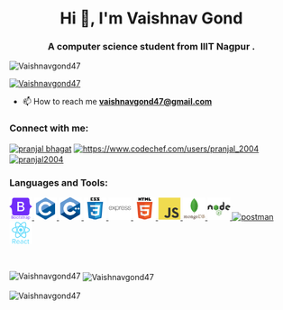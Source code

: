 
<h1 align="center">Hi 👋, I'm Vaishnav Gond</h1>
<h3 align="center">A computer science student from IIIT Nagpur .</h3>

<p align="left"> <img src="https://komarev.com/ghpvc/?username=Vaishnavgond47&label=Profile%20views&color=0e75b6&style=flat" alt="Vaishnavgond47" /> </p>

<p align="left"> <a href="https://github.com/ryo-ma/github-profile-trophy"><img src="https://github.com/vaishnavgond47" alt="Vaishnavgond47" /></a> </p>

- 📫 How to reach me **vaishnavgond47@gmail.com**

<h3 align="left">Connect with me:</h3>
<p align="left">
<a href=" https://www.linkedin.com/in/vaishnav-gond-145399238/" target="blank"><img align="center" src="https://raw.githubusercontent.com/rahuldkjain/github-profile-readme-generator/master/src/images/icons/Social/linked-in-alt.svg" alt="pranjal bhagat" height="30" width="40" /></a>
<a href="https://www.codechef.com/users/https://www.codechef.com/users/pranjal_2004" target="blank"><img align="center" src="https://cdn.jsdelivr.net/npm/simple-icons@3.1.0/icons/codechef.svg" alt="https://www.codechef.com/users/pranjal_2004" height="30" width="40" /></a>
<a href="https://www.leetcode.com/pranjal2004" target="blank"><img align="center" src="https://raw.githubusercontent.com/rahuldkjain/github-profile-readme-generator/master/src/images/icons/Social/leet-code.svg" alt="pranjal2004" height="30" width="40" /></a>
</p>

<h3 align="left">Languages and Tools:</h3>
<p align="left"> <a href="https://getbootstrap.com" target="_blank" rel="noreferrer"> <img src="https://raw.githubusercontent.com/devicons/devicon/master/icons/bootstrap/bootstrap-plain-wordmark.svg" alt="bootstrap" width="40" height="40"/> </a> <a href="https://www.cprogramming.com/" target="_blank" rel="noreferrer"> <img src="https://raw.githubusercontent.com/devicons/devicon/master/icons/c/c-original.svg" alt="c" width="40" height="40"/> </a> <a href="https://www.w3schools.com/cpp/" target="_blank" rel="noreferrer"> <img src="https://raw.githubusercontent.com/devicons/devicon/master/icons/cplusplus/cplusplus-original.svg" alt="cplusplus" width="40" height="40"/> </a> <a href="https://www.w3schools.com/css/" target="_blank" rel="noreferrer"> <img src="https://raw.githubusercontent.com/devicons/devicon/master/icons/css3/css3-original-wordmark.svg" alt="css3" width="40" height="40"/> </a> <a href="https://expressjs.com" target="_blank" rel="noreferrer"> <img src="https://raw.githubusercontent.com/devicons/devicon/master/icons/express/express-original-wordmark.svg" alt="express" width="40" height="40"/> </a> <a href="https://www.w3.org/html/" target="_blank" rel="noreferrer"> <img src="https://raw.githubusercontent.com/devicons/devicon/master/icons/html5/html5-original-wordmark.svg" alt="html5" width="40" height="40"/> </a> <a href="https://developer.mozilla.org/en-US/docs/Web/JavaScript" target="_blank" rel="noreferrer"> <img src="https://raw.githubusercontent.com/devicons/devicon/master/icons/javascript/javascript-original.svg" alt="javascript" width="40" height="40"/> </a> <a href="https://www.mongodb.com/" target="_blank" rel="noreferrer"> <img src="https://raw.githubusercontent.com/devicons/devicon/master/icons/mongodb/mongodb-original-wordmark.svg" alt="mongodb" width="40" height="40"/> </a> <a href="https://nodejs.org" target="_blank" rel="noreferrer"> <img src="https://raw.githubusercontent.com/devicons/devicon/master/icons/nodejs/nodejs-original-wordmark.svg" alt="nodejs" width="40" height="40"/> </a> <a href="https://postman.com" target="_blank" rel="noreferrer"> <img src="https://www.vectorlogo.zone/logos/getpostman/getpostman-icon.svg" alt="postman" width="40" height="40"/> </a> <a href="https://reactjs.org/" target="_blank" rel="noreferrer"> <img src="https://raw.githubusercontent.com/devicons/devicon/master/icons/react/react-original-wordmark.svg" alt="react" width="40" height="40"/> </a> </p>
<br>
<p><img align="left" src="https://github-readme-stats.vercel.app/api/top-langs?username= Vaishnavgond47&show_icons=true&locale=en&layout=compact" alt=" Vaishnavgond47" /></p>

<p>&nbsp;<img align="center" src="https://github-readme-stats.vercel.app/api?username= Vaishnavgond47&show_icons=true&locale=en" alt=" Vaishnavgond47" /></p>

<p><img align="center" src="https://github-readme-streak-stats.herokuapp.com/?user= Vaishnavgond47&" alt=" Vaishnavgond47" /></p>
